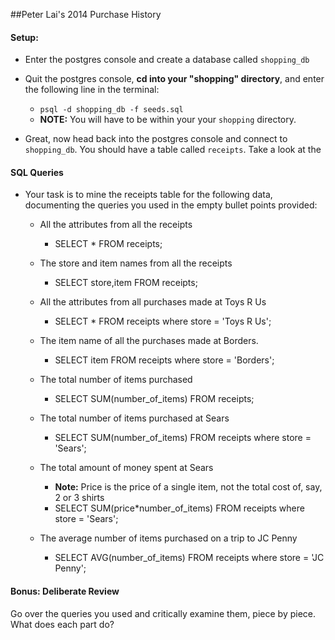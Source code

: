 ##Peter Lai's 2014 Purchase History

#### Setup:

- Enter the postgres console and create a database called `shopping_db`
- Quit the postgres console, __cd into your "shopping" directory__, and enter the following line in the terminal:
  - `psql -d shopping_db -f seeds.sql`
  - __NOTE:__ You will have to be within your your `shopping` directory.

- Great, now head back into the postgres console and connect to `shopping_db`. You should have a table called `receipts`. Take a look at the

#### SQL Queries
- Your task is to mine the receipts table for the following data, documenting the queries you used in the empty bullet points provided:
    - All the attributes from all the receipts
      - SELECT * FROM receipts;

    - The store and item names from all the receipts
      - SELECT store,item FROM receipts;

    - All the attributes from all purchases made at Toys R Us
      - SELECT * FROM receipts where store = 'Toys R Us';

    - The item name of all the purchases made at Borders.
      - SELECT item FROM receipts where store = 'Borders';

    - The total number of items purchased
      - SELECT SUM(number_of_items) FROM receipts;

    - The total number of items purchased at Sears
      - SELECT SUM(number_of_items) FROM receipts where store = 'Sears';

    - The total amount of money spent at Sears
      - __Note:__ Price is the price of a single item, not the total cost of, say, 2 or 3 shirts
      - SELECT SUM(price*number_of_items) FROM receipts where store = 'Sears';

    - The average number of items purchased on a trip to JC Penny
      - SELECT AVG(number_of_items) FROM receipts where store = 'JC Penny';

#### Bonus: Deliberate Review

Go over the queries you used and critically examine them, piece by piece. What does each part do?




